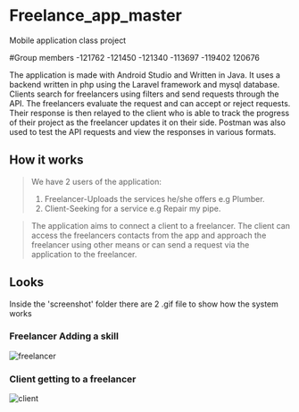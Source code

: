 # Freelance_app_master
Mobile application class project

#Group members
-121762
-121450
-121340
-113697
-119402
120676

The application is made with Android Studio and Written in Java.
It uses a backend written in php using the Laravel framework and mysql database.
Clients search for freelancers using filters and send requests through the API. 
The freelancers evaluate the request and can accept or reject requests.
Their response is then relayed to the client who is able to track the progress of their project as the freelancer updates it on their side. 
Postman was also used to test the API requests and view the responses in various formats.

## How it works
> We have 2 users of the application:
> 1. Freelancer-Uploads the   services he/she offers e.g Plumber.
> 2. Client-Seeking for a service e.g Repair my pipe.

> The application aims to connect a client to a freelancer.
> The client can access the freelancers contacts from the app and approach the freelancer using other means or can send a request via the application to the freelancer.

## Looks

Inside the 'screenshot' folder there are 2 .gif file to show how the system works
### Freelancer Adding a skill
![freelancer](screenshots/freelancergif.gif)

### Client getting to a freelancer
![client](screenshots/freecligif.gif)
